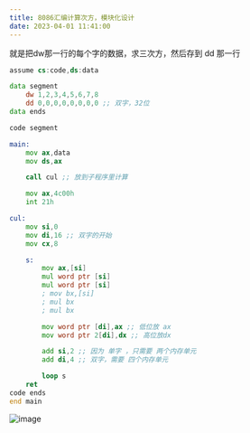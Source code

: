 ```yaml
---
title: 8086汇编计算次方，模块化设计
date: 2023-04-01 11:41:00
---
```



就是把dw那一行的每个字的数据，求三次方，然后存到 dd 那一行


```asm
assume cs:code,ds:data

data segment
	dw 1,2,3,4,5,6,7,8
	dd 0,0,0,0,0,0,0,0 ;; 双字，32位
data ends

code segment

main:
	mov ax,data
	mov ds,ax

	call cul ;; 放到子程序里计算

	mov ax,4c00h
	int 21h

cul:
	mov si,0
	mov di,16 ;; 双字的开始
	mov cx,8

	s:
		mov ax,[si]
		mul word ptr [si]
		mul word ptr [si]
		; mov bx,[si]
		; mul bx
		; mul bx

		mov word ptr [di],ax ;; 低位放 ax
		mov word ptr 2[di],dx ;; 高位放dx

		add si,2 ;; 因为 单字 ，只需要 两个内存单元
		add di,4 ;; 双字，需要 四个内存单元

		loop s
	ret 
code ends
end main
```

![image](https://img2023.cnblogs.com/blog/2146100/202304/2146100-20230401114109340-1935925048.jpg)
